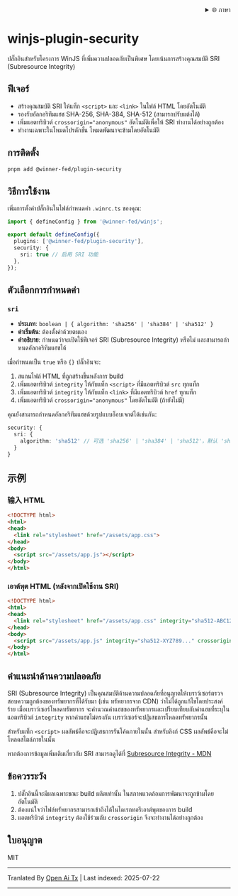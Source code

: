 <div align="right">
  <details>
    <summary >🌐 ภาษา</summary>
    <div>
      <div align="center">
        <a href="https://openaitx.github.io/view.html?user=winjs-dev&project=winjs-plugin-security&lang=en">English</a>
        | <a href="https://openaitx.github.io/view.html?user=winjs-dev&project=winjs-plugin-security&lang=zh-CN">简体中文</a>
        | <a href="https://openaitx.github.io/view.html?user=winjs-dev&project=winjs-plugin-security&lang=zh-TW">繁體中文</a>
        | <a href="https://openaitx.github.io/view.html?user=winjs-dev&project=winjs-plugin-security&lang=ja">日本語</a>
        | <a href="https://openaitx.github.io/view.html?user=winjs-dev&project=winjs-plugin-security&lang=ko">한국어</a>
        | <a href="https://openaitx.github.io/view.html?user=winjs-dev&project=winjs-plugin-security&lang=hi">हिन्दी</a>
        | <a href="https://openaitx.github.io/view.html?user=winjs-dev&project=winjs-plugin-security&lang=th">ไทย</a>
        | <a href="https://openaitx.github.io/view.html?user=winjs-dev&project=winjs-plugin-security&lang=fr">Français</a>
        | <a href="https://openaitx.github.io/view.html?user=winjs-dev&project=winjs-plugin-security&lang=de">Deutsch</a>
        | <a href="https://openaitx.github.io/view.html?user=winjs-dev&project=winjs-plugin-security&lang=es">Español</a>
        | <a href="https://openaitx.github.io/view.html?user=winjs-dev&project=winjs-plugin-security&lang=it">Italiano</a>
        | <a href="https://openaitx.github.io/view.html?user=winjs-dev&project=winjs-plugin-security&lang=ru">Русский</a>
        | <a href="https://openaitx.github.io/view.html?user=winjs-dev&project=winjs-plugin-security&lang=pt">Português</a>
        | <a href="https://openaitx.github.io/view.html?user=winjs-dev&project=winjs-plugin-security&lang=nl">Nederlands</a>
        | <a href="https://openaitx.github.io/view.html?user=winjs-dev&project=winjs-plugin-security&lang=pl">Polski</a>
        | <a href="https://openaitx.github.io/view.html?user=winjs-dev&project=winjs-plugin-security&lang=ar">العربية</a>
        | <a href="https://openaitx.github.io/view.html?user=winjs-dev&project=winjs-plugin-security&lang=fa">فارسی</a>
        | <a href="https://openaitx.github.io/view.html?user=winjs-dev&project=winjs-plugin-security&lang=tr">Türkçe</a>
        | <a href="https://openaitx.github.io/view.html?user=winjs-dev&project=winjs-plugin-security&lang=vi">Tiếng Việt</a>
        | <a href="https://openaitx.github.io/view.html?user=winjs-dev&project=winjs-plugin-security&lang=id">Bahasa Indonesia</a>
      </div>
    </div>
  </details>
</div>

# winjs-plugin-security

ปลั๊กอินสำหรับโครงการ WinJS ที่เพิ่มความปลอดภัยเป็นพิเศษ โดยเน้นการสร้างคุณสมบัติ SRI (Subresource Integrity)

## ฟีเจอร์

- สร้างคุณสมบัติ SRI ให้แท็ก `<script>` และ `<link>` ในไฟล์ HTML โดยอัตโนมัติ
- รองรับอัลกอริทึมแฮช SHA-256, SHA-384, SHA-512 (สามารถปรับแต่งได้)
- เพิ่มแอตทริบิวต์ `crossorigin="anonymous"` อัตโนมัติเพื่อให้ SRI ทำงานได้อย่างถูกต้อง
- ทำงานเฉพาะในโหมดโปรดักชั่น โหมดพัฒนาจะข้ามโดยอัตโนมัติ

## การติดตั้ง


```bash
pnpm add @winner-fed/plugin-security
```
## วิธีการใช้งาน

เพิ่มการตั้งค่าปลั๊กอินในไฟล์กำหนดค่า `.winrc.ts` ของคุณ:


```typescript
import { defineConfig } from '@winner-fed/winjs';

export default defineConfig({
  plugins: ['@winner-fed/plugin-security'],
  security: {
    sri: true // 启用 SRI 功能
  },
});
```
## ตัวเลือกการกำหนดค่า

### `sri`

- **ประเภท**: `boolean | { algorithm: 'sha256' | 'sha384' | 'sha512' }`
- **ค่าเริ่มต้น**: ต้องตั้งค่าด้วยตนเอง
- **คำอธิบาย**: กำหนดว่าจะเปิดใช้ฟีเจอร์ SRI (Subresource Integrity) หรือไม่ และสามารถกำหนดอัลกอริทึมแฮชได้

เมื่อกำหนดเป็น `true` หรือ `{}` ปลั๊กอินจะ:

1. สแกนไฟล์ HTML ที่ถูกสร้างขึ้นหลังการ build
2. เพิ่มแอตทริบิวต์ `integrity` ให้กับแท็ก `<script>` ที่มีแอตทริบิวต์ `src` ทุกแท็ก
3. เพิ่มแอตทริบิวต์ `integrity` ให้กับแท็ก `<link>` ที่มีแอตทริบิวต์ `href` ทุกแท็ก
4. เพิ่มแอตทริบิวต์ `crossorigin="anonymous"` โดยอัตโนมัติ (ถ้ายังไม่มี)

คุณยังสามารถกำหนดอัลกอริทึมแฮชด้วยรูปแบบอ็อบเจกต์ได้เช่นกัน:


```typescript
security: {
  sri: {
    algorithm: 'sha512' // 可选 'sha256' | 'sha384' | 'sha512'，默认 'sha512'
  }
}
```

## 示例

### 输入 HTML

```html
<!DOCTYPE html>
<html>
<head>
  <link rel="stylesheet" href="/assets/app.css">
</head>
<body>
  <script src="/assets/app.js"></script>
</body>
</html>
```
### เอาต์พุต HTML (หลังจากเปิดใช้งาน SRI)


```html
<!DOCTYPE html>
<html>
<head>
  <link rel="stylesheet" href="/assets/app.css" integrity="sha512-ABC123..." crossorigin="anonymous">
</head>
<body>
  <script src="/assets/app.js" integrity="sha512-XYZ789..." crossorigin="anonymous"></script>
</body>
</html>
```
## คำแนะนำด้านความปลอดภัย

SRI (Subresource Integrity) เป็นคุณสมบัติด้านความปลอดภัยที่อนุญาตให้เบราว์เซอร์ตรวจสอบความถูกต้องของทรัพยากรที่ได้รับมา (เช่น ทรัพยากรจาก CDN) ว่าไม่ได้ถูกแก้ไขโดยประสงค์ร้าย เมื่อเบราว์เซอร์โหลดทรัพยากร จะคำนวณค่าแฮชของทรัพยากรและเปรียบเทียบกับค่าแฮชที่ระบุในแอตทริบิวต์ `integrity` หากค่าแฮชไม่ตรงกัน เบราว์เซอร์จะปฏิเสธการโหลดทรัพยากรนั้น

สำหรับแท็ก `<script>` ผลลัพธ์คือจะปฏิเสธการรันโค้ดภายในนั้น สำหรับลิงก์ CSS ผลลัพธ์คือจะไม่โหลดสไตล์ภายในนั้น

หากต้องการข้อมูลเพิ่มเติมเกี่ยวกับ SRI สามารถดูได้ที่ [Subresource Integrity - MDN](https://developer.mozilla.org/zh-CN/docs/Web/Security/Subresource_Integrity)

## ข้อควรระวัง

1. ปลั๊กอินนี้จะมีผลเฉพาะขณะ build ผลิตเท่านั้น ในสภาพแวดล้อมการพัฒนาจะถูกข้ามโดยอัตโนมัติ
2. ต้องแน่ใจว่าไฟล์ทรัพยากรสามารถเข้าถึงได้ในไดเรกทอรีเอาต์พุตของการ build
3. แอตทริบิวต์ `integrity` ต้องใช้ร่วมกับ `crossorigin` จึงจะทำงานได้อย่างถูกต้อง

## ใบอนุญาต

MIT




---

Tranlated By [Open Ai Tx](https://github.com/OpenAiTx/OpenAiTx) | Last indexed: 2025-07-22

---